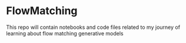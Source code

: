 # FlowMatching
This repo will contain notebooks and code files related to my journey of learning about flow matching generative models
